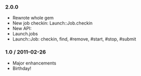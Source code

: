 ### 2.0.0

* Rewrote whole gem
* New job checkin: Launch::Job.checkin
* New API:
 * Launch.jobs
 * Launch::Job: checkin, find, #remove, #start, #stop, #submit

### 1.0 / 2011-02-26

* Major enhancements
 * Birthday!
